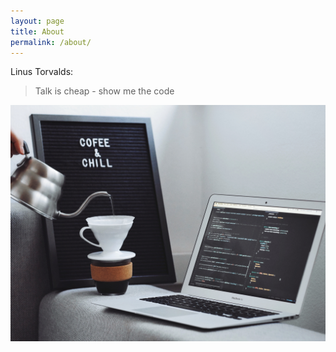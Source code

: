 ```yaml
---
layout: page
title: About
permalink: /about/
---
```

Linus Torvalds:
> Talk is cheap - show me the code

![Coffee & Chill](images/goran-ivos-1152372-unsplash.jpg)
